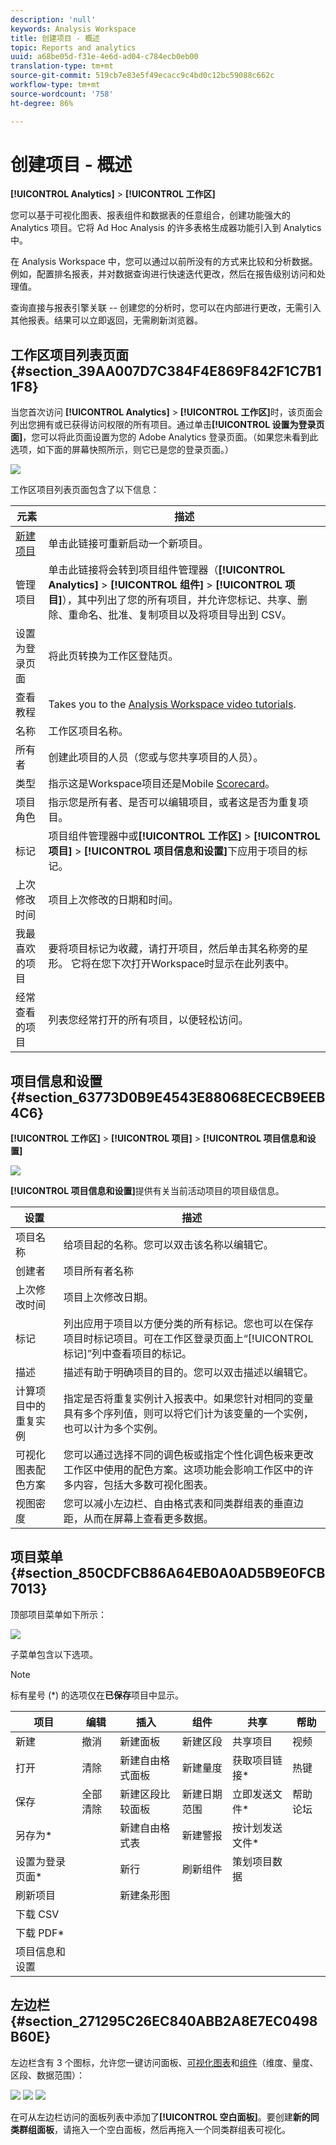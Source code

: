 ```yaml
---
description: 'null'
keywords: Analysis Workspace
title: 创建项目 - 概述
topic: Reports and analytics
uuid: a68be05d-f31e-4e6d-ad04-c784ecb0eb00
translation-type: tm+mt
source-git-commit: 519cb7e83e5f49ecacc9c4bd0c12bc59088c662c
workflow-type: tm+mt
source-wordcount: '758'
ht-degree: 86%

---
```



# 创建项目 - 概述

**[!UICONTROL Analytics]** > **[!UICONTROL 工作区]**

您可以基于可视化图表、报表组件和数据表的任意组合，创建功能强大的 Analytics 项目。它将 Ad Hoc Analysis 的许多表格生成器功能引入到 Analytics 中。

在 Analysis Workspace 中，您可以通过以前所没有的方式来比较和分析数据。例如，配置排名报表，并对数据查询进行快速迭代更改，然后在报告级别访问和处理值。

查询直接与报表引擎关联 -- 创建您的分析时，您可以在内部进行更改，无需引入其他报表。结果可以立即返回，无需刷新浏览器。

## 工作区项目列表页面 {#section_39AA007D7C384F4E869F842F1C7B11F8}

当您首次访问 **[!UICONTROL Analytics]** > **[!UICONTROL 工作区]**&#x200B;时，该页面会列出您拥有或已获得访问权限的所有项目。通过单击&#x200B;**[!UICONTROL 设置为登录页面]**，您可以将此页面设置为您的 Adobe Analytics 登录页面。（如果您未看到此选项，如下面的屏幕快照所示，则它已是您的登录页面。）

![](assets/sample-project.png)

工作区项目列表页面包含了以下信息：

| 元素 | 描述 |
|---|---|
| [新建项目](/help/analyze/analysis-workspace/home.md) | 单击此链接可重新启动一个新项目。 |
| 管理项目 | 单击此链接将会转到项目组件管理器（**[!UICONTROL Analytics]** > **[!UICONTROL 组件]** > **[!UICONTROL 项目]**），其中列出了您的所有项目，并允许您标记、共享、删除、重命名、批准、复制项目以及将项目导出到 CSV。 |
| 设置为登录页面 | 将此页转换为工作区登陆页。 |
| 查看教程 | Takes you to the [Analysis Workspace video tutorials](https://docs.adobe.com/content/help/en/analytics-learn/tutorials/analysis-workspace/analysis-workspace-basics/analysis-workspace-introduction.html). |
| 名称 | 工作区项目名称。 |
| 所有者 | 创建此项目的人员（您或与您共享项目的人员）。 |
| 类型 | 指示这是Workspace项目还是Mobile [Scorecard](https://docs.adobe.com/content/help/zh-Hans/analytics/analyze/mobapp/home.html)。 |
| 项目角色 | 指示您是所有者、是否可以编辑项目，或者这是否为重复项目。 |
| 标记 | 项目组件管理器中或&#x200B;**[!UICONTROL 工作区]** > **[!UICONTROL 项目]** > **[!UICONTROL 项目信息和设置]**&#x200B;下应用于项目的标记。 |
| 上次修改时间 | 项目上次修改的日期和时间。 |
| 我最喜欢的项目 | 要将项目标记为收藏，请打开项目，然后单击其名称旁的星形。 它将在您下次打开Workspace时显示在此列表中。 |
| 经常查看的项目 | 列表您经常打开的所有项目，以便轻松访问。 |

## 项目信息和设置 {#section_63773D0B9E4543E88068ECECB9EEB4C6}

**[!UICONTROL 工作区]** > **[!UICONTROL 项目]** > **[!UICONTROL 项目信息和设置]**

![](assets/projectinfo.png)

**[!UICONTROL 项目信息和设置]**&#x200B;提供有关当前活动项目的项目级信息。

| 设置 | 描述 |
|---|---|
| 项目名称 | 给项目起的名称。您可以双击该名称以编辑它。 |
| 创建者 | 项目所有者名称 |
| 上次修改时间 | 项目上次修改日期。 |
| 标记 | 列出应用于项目以方便分类的所有标记。您也可以在保存项目时标记项目。可在工作区登录页面上“[!UICONTROL 标记]”列中查看项目的标记。 |
| 描述 | 描述有助于明确项目的目的。您可以双击描述以编辑它。 |
| 计算项目中的重复实例 | 指定是否将重复实例计入报表中。如果您针对相同的变量具有多个序列值，则可以将它们计为该变量的一个实例，也可以计为多个实例。 |
| 可视化图表配色方案 | 您可以通过选择不同的调色板或指定个性化调色板来更改工作区中使用的配色方案。这项功能会影响工作区中的许多内容，包括大多数可视化图表。 |
| 视图密度 | 您可以减小左边栏、自由格式表和同类群组表的垂直边距，从而在屏幕上查看更多数据。 |

## 项目菜单 {#section_850CDFCB86A64EB0A0AD5B9E0FCB7013}

顶部项目菜单如下所示：

![](assets/new-project-menus.png)

子菜单包含以下选项。

>[!NOTE]
>
>标有星号 (*) 的选项仅在&#x200B;**已保存**&#x200B;项目中显示。

| 项目 | 编辑 | 插入 | 组件 | 共享 | 帮助 |
|---|---|---|---|---|---|
| 新建 | 撤消 | 新建面板 | 新建区段 | 共享项目 | 视频 |
| 打开 | 清除 | 新建自由格式面板 | 新建量度 | 获取项目链接* | 热键 |
| 保存 | 全部清除 | 新建区段比较面板 | 新建日期范围 | 立即发送文件* | 帮助论坛 |
| 另存为* |  | 新建自由格式表 | 新建警报 | 按计划发送文件* |  |
| 设置为登录页面* |  | 新行 | 刷新组件 | 策划项目数据 |  |
| 刷新项目 |  | 新建条形图 |  |  |  |
| 下载 CSV |  |  |  |  |  |
| 下载 PDF* |  |  |  |  |  |
| 项目信息和设置 |  |  |  |  |  |

## 左边栏 {#section_271295C26EC840ABB2A8E7EC0498B60E}

左边栏含有 3 个图标，允许您一键访问面板、[可视化图表](/help/analyze/analysis-workspace/visualizations/freeform-analysis-visualizations.md)和[组件](/help/analyze/analysis-workspace/components/analysis-workspace-components.md)（维度、量度、区段、数据范围）：

![](assets/panels.png) ![](assets/visualizations.png) ![](assets/components.png)

在可从左边栏访问的面板列表中添加了&#x200B;**[!UICONTROL 空白面板]**。要创建&#x200B;**新的同类群组面板**，请拖入一个空白面板，然后再拖入一个同类群组表可视化。
